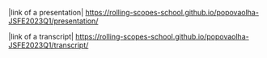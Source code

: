 |link of a presentation|
https://rolling-scopes-school.github.io/popovaolha-JSFE2023Q1/presentation/

|link of a transcript|
https://rolling-scopes-school.github.io/popovaolha-JSFE2023Q1/transcript/



